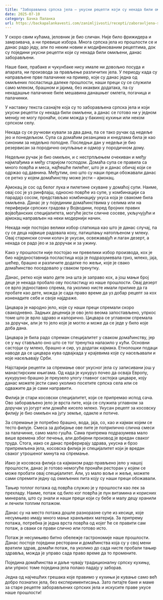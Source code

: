 ```yaml
---
title: "Заборављена српска јела – укусни рецепти који су некада били омиљени"
date: 2025-07-10
category: Бачка Паланка
url: https://backapalankavesti.com/zanimljivosti/recepti/zaboravljena-srpska-jela-ukusni-recepti-koji-su-nekada-bili-omiljeni/
---
```


У скоро свим кућама, јеловник је био сличан. Није било фрижидера и замрзивача, а ни превише избора. Многа српска јела из прошлости се и данас радо једу, али по неким новим и модификованим рецептима, док су поједини укусни рецепти који су некада били омиљени, данас заборављени.

Наше баке, прабаке и чукунбаке нису имале ни довољно посуда и апарата, ни производа за прављење различитих јела. У периоду када су направљене прве палачинке на пример, које су данас једна од омиљених посластица далеке прошлости, наши преци су се служили само млеком, брашном и јајима, без икаквих додатака, па су некадашње палачинке биле мешавина данашњег омлета, погачица и палачинки.

У наставку текста сазнајте која су то заборављена српска јела и који укусни рецепти су некада били омиљени, а данас се готово ни у једном менију не могу пронаћи, осим можда у бакиној кухињи или неком српском селу.

Некада су се ручкови кували за два дана, па се тако ручак од недеље јео и понедељком. Супа са домаћим резанцима и кнедлама била је као синоним за недељно поподне. Последњи дан у недељи је био резервисан за породично окупљање и одмор у породичном дому.

Недељни ручак је био омиљен, и с нестрпљењем очекиван и међу најмлађима и међу старијом господом. Домаћа супа се правила са много поврћа и меса, најћешће пилећег, што је и данас обичај који се одржао од давнина. Међутим, оно што су наши преци обожавали данас се ретко у којем домаћинству може јести – ајмокац.

Ајмокац је сос од белог лука и пилетине скуване у домаћој супи. Наиме, овај сос је уз ринфлајш, односно поврће из супе, у комбинацији са парадајз сосом, представљао комбинацију укуса која је свакоме била омиљена. Данас је у појединим домаћинствима у селима или на периферији српских градова у Војводини, поред бројних правих војвођанских специјалитета, могуће јести сличне сосеве, укључујући и ајмокац направљен на неки модернији начин.

Некада није постојао велики избор слаткиша као што је данас случај, па су се деца највише радовала коху, патишпању натопљеном у млеку. Овај старински сочни колач је укусан, освежавајућ и лаган дезерт, а некада се радо јео и за доручак и за ужину.

Како у прошлости није постојао ни превелики избор производа, кох је био најједноставнија посластица која је подразумевала гриз, млеко, јаја, шећер, брашно и различите додатке по жељи, које је свако домаћинство поседовало у сваком тренутку.

Данас, ретко које мало дете зна шта је заправо кох, а још мањи број деце је некада пробало ову посластицу из наше прошлости. Овај дезерт се врло једноставно спрема, па уколико нисте имали прилике да га пробате као дете, можда је сада право време да уз добар рецепт за кох изненадите себе и своје најдраже.

Цицвара је народно јело, које су наши преци спремали скоро свакодневно. Задњих деценија је ово јело веома запостављено, упркос томе што је врло здраво и калорично. Цицвара се углавном спремала за доручак, али је то јело које је могло и може да се једе у било које доба дана.

Цицвара је била радо спреман специјалитет у сваком домаћинству, јер се у њу стављало оно што се тог тренутка налазило у кући. Основни састојци су млеко, брашно и сир, уз додатак кајмака. Етнолошки подаци наводе да се цицвара кува одвајкада у крајевима које су насељавали и које насељавају Срби.

Најстарији рецепти за спремање овог укусног јела су записивани још у манастирским књигама. Од када је кукуруз почео да осваја Европу, кукурузно брашно је преузело улогу главног састојка цицваре, коју данас можете јести само уколико посетите српска села или се одважите да је сами направити.

Филија је стари косовски специјалитет, који се припремао испод сача. Ово заборављено јело је врста пите, која се служила углавном за доручак уз јогурт или домаће кисело млеко. Укусан рецепт за косовску филију је био омиљен на југу земље, одакле и потиче.

За спремање је потребно брашно, вода, јаја, со, као и кајмак којим се тесто филује. Смеса за добијање ове пите је поприлично слична смеси за палачинке, само мало гушћа. Сама припрема подразумева мало више времена због печења, али добијени производ је вредан сваког труда. Стога, иако се данас преферирају здрава, укусна и брзо припремљена јела, косовска филија је специјалитет који је вредан сваког утрошеног минута на спремање.

Иако је косовска филија са кајмаком радо прављено јело у нашој прошлости, данас је готово немогуће пронаћи ресторан у којем се може пробати овај специјалитет. Али, уз мало воље и жеље, можете сами спремити једну од омиљених пита коју су наши преци обожавали.

Тањир топлог потажа од поврћа служио је у прошлости као лек за прехладу. Наиме, потаж од било ког поврћа је пун витамина и корисних минерала, што су знали и наши преци који су бебе и малу децу хранили и лечили топлим потажом.

Данас су на место потажа дошле разноразне супе из кесице, које несумњиво имају много мање хранљивих материја. За припрему потажа, потребна је једна врста поврћа од којег ће се правити сам потаж, а сваки се прави слично или готово исто.

Потаж је несумњиво битно обележје гастрономије наше прошлости. Данас постоје поједини ресторани и домаћинства која су у свој мени вратили здрав, домаћи потаж, па уколико до сада нисте пробали тањир здравља, можда је управо сада право време да то промените.

Поједина домаћинства и даље чувају традиционалну српску кухињу, али упркос томе поједина јела полако падају у заборав.

Једна од најчешћих грешака које правимо у кухињи је кување само већ добро познатих јела, без експериментисања. Зато питајте баке и маме за старе рецепте заборављених српских јела и искусите праве укусе наше прошлости!
